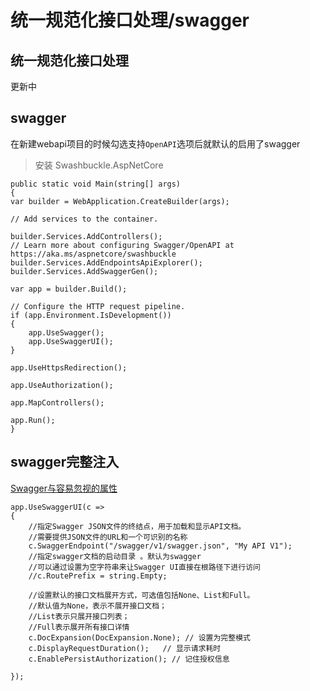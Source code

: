 # 统一规范化接口处理/swagger

## 统一规范化接口处理

更新中

## swagger

在新建webapi项目的时候勾选支持`OpenAPI`选项后就默认的启用了swagger

> 安装 Swashbuckle.AspNetCore

```ts{10,17-18}
public static void Main(string[] args)
{
var builder = WebApplication.CreateBuilder(args);

// Add services to the container.

builder.Services.AddControllers();
// Learn more about configuring Swagger/OpenAPI at https://aka.ms/aspnetcore/swashbuckle
builder.Services.AddEndpointsApiExplorer();
builder.Services.AddSwaggerGen();

var app = builder.Build();

// Configure the HTTP request pipeline.
if (app.Environment.IsDevelopment())
{
    app.UseSwagger();
    app.UseSwaggerUI();
}

app.UseHttpsRedirection();

app.UseAuthorization();

app.MapControllers();

app.Run();
}
```

## swagger完整注入

[Swagger与容易忽视的属性](https://mp.weixin.qq.com/s/Xke2EyUHuxR_RdHbSXP5Ew)

```
app.UseSwaggerUI(c =>
{
    //指定Swagger JSON文件的终结点，用于加载和显示API文档。
    //需要提供JSON文件的URL和一个可识别的名称
    c.SwaggerEndpoint("/swagger/v1/swagger.json", "My API V1");
    //指定swagger文档的启动目录 。默认为swagger
    //可以通过设置为空字符串来让Swagger UI直接在根路径下进行访问
    //c.RoutePrefix = string.Empty;

    //设置默认的接口文档展开方式，可选值包括None、List和Full。
    //默认值为None，表示不展开接口文档；
    //List表示只展开接口列表；
    //Full表示展开所有接口详情
    c.DocExpansion(DocExpansion.None); // 设置为完整模式 
    c.DisplayRequestDuration();   // 显示请求耗时
    c.EnablePersistAuthorization(); // 记住授权信息

});
```